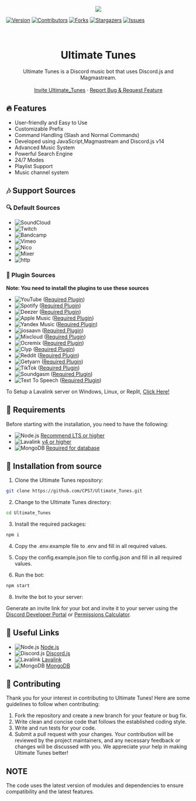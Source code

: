 <center><img src="https://capsule-render.vercel.app/api?type=waving&color=gradient&height=200&section=header&text=UltimateTunes&fontSize=80&fontAlignY=35&animation=twinkling&fontColor=gradient" /></center>

[![Version][version-shield]](version-url)
[![Contributors][contributors-shield]][contributors-url]
[![Forks][forks-shield]][forks-url]
[![Stargazers][stars-shield]][stars-url]
[![Issues][issues-shield]][issues-url]

<!-- PROJECT LOGO -->
<br />
<p align="center">

  <h1 align="center">Ultimate Tunes</h1>
  <p align="center">Ultimate Tunes is a Discord music bot that uses Discord.js and Magmastream.
    <br />
    <br />
    <a href="https://discord.com/oauth2/authorize?client_id=1265294248409038849&scope=bot+applications.commands&permissions=8">Invite Ultimate_Tunes</a>
    ·
    <a href="https://github.com/CPS7/Ultimate-Tunes/issues">Report Bug & Request Feature</a>
  </p>
</p>

## 🔥 Features

- User-friendly and Easy to Use
- Customizable Prefix
- Command Handling (Slash and Normal Commands)
- Developed using JavaScript,Magmastream and Discord.js v14
- Advanced Music System
- Powerful Search Engine
- 24/7 Modes
- Playlist Support
- Music channel system

## 🎶 Support Sources

### 🔍 Default Sources

- ![SoundCloud](https://img.shields.io/badge/SoundCloud-FF3300?style=plastic&logo=soundcloud&logoColor=white)
- ![Twitch](https://img.shields.io/badge/Twitch-9146FF?style=plastic&logo=twitch&logoColor=white)
- ![Bandcamp](https://img.shields.io/badge/Bandcamp-629AA9?style=plastic&logo=bandcamp&logoColor=white)
- ![Vimeo](https://img.shields.io/badge/Vimeo-1AB7EA?style=plastic&logo=vimeo&logoColor=white)
- ![Nico](https://img.shields.io/badge/Nico-FF0066?style=plastic&logo=nico&logoColor=white)
- ![Mixer](https://img.shields.io/badge/Mixer-FFA500?style=plastic&logo=mixer&logoColor=white)
- ![http](https://img.shields.io/badge/http-FFA500?style=plastic&logo=http&logoColor=white)

### 🔌 Plugin Sources

**Note: You need to install the plugins to use these sources**

- ![YouTube](https://img.shields.io/badge/YouTube-FF0000?style=plastic&logo=youtube&logoColor=white) ([Required Plugin][youtube-source])
- ![Spotify](https://img.shields.io/badge/Spotify-1ED760?style=plastic&logo=spotify&logoColor=white) ([Required Plugin][LavaSrc])
- ![Deezer](https://img.shields.io/badge/Deezer-FF0000?style=plastic&logo=deezer&logoColor=white) ([Required Plugin][LavaSrc])
- ![Apple Music](https://img.shields.io/badge/Apple%20Music-000000?style=plastic&logo=apple-music&logoColor=white) ([Required Plugin][LavaSrc])
- ![Yandex Music](https://img.shields.io/badge/Yandex%20Music-FF0066?style=plastic&logo=yandex-music&logoColor=white) ([Required Plugin][LavaSrc])
- ![jiosaavn](https://img.shields.io/badge/jiosaavn-51C4D3?style=plastic&logo=jiosaavn&logoColor=white) ([Required Plugin][Jiosaavn])
- ![Mixcloud](https://img.shields.io/badge/Mixcloud-51C4D3?style=plastic&logo=mixcloud&logoColor=white) ([Required Plugin][skybot-lavalink-plugin])
- ![Ocremix](https://img.shields.io/badge/Ocremix-FF6600?style=plastic&logo=ocremix&logoColor=white) ([Required Plugin][skybot-lavalink-plugin])
- ![Clyp](https://img.shields.io/badge/Clyp-6BB5A6?style=plastic&logo=clyp&logoColor=white) ([Required Plugin][skybot-lavalink-plugin])
- ![Reddit](https://img.shields.io/badge/Reddit-FF4500?style=plastic&logo=reddit&logoColor=white) ([Required Plugin][skybot-lavalink-plugin])
- ![Getyarn](https://img.shields.io/badge/Getyarn-FF9000?style=plastic&logo=getyarn&logoColor=white) ([Required Plugin][skybot-lavalink-plugin])
- ![TikTok](https://img.shields.io/badge/TikTok-FF2D55?style=plastic&logo=tiktok&logoColor=white) ([Required Plugin][skybot-lavalink-plugin])
- ![Soundgasm](https://img.shields.io/badge/Soundgasm-F1672F?style=plastic&logo=soundgasm&logoColor=white) ([Required Plugin][skybot-lavalink-plugin])
- ![Text To Speech](https://img.shields.io/badge/Text%20To%20Speech-3080ff?style=plastic&logo=google-translate&logoColor=white) ([Required Plugin][skybot-lavalink-plugin])

[LavaSrc]: https://github.com/topi314/LavaSrc
[skybot-lavalink-plugin]: https://github.com/DuncteBot/skybot-lavalink-plugin
[youtube-source]: https://github.com/lavalink-devs/youtube-source
[jiosaavn]: https://github.com//jiosaavn-plugin

To Setup a Lavalink server on Windows, Linux, or Replit, [Click Here!](https://github.com/LucasB25/lavalink-server)

## 🔧 Requirements

Before starting with the installation, you need to have the following:

- ![Node.js](https://img.shields.io/badge/Node.js-43853D?style=for-the-badge&logo=node.js&logoColor=white) [Recommend LTS or higher](https://nodejs.org/)
- ![Lavalink](https://img.shields.io/badge/Lavalink-7289DA?style=for-the-badge&logo=discord&logoColor=white) [v4 or higher](https://github.com/lavalink-devs/lavalink)
- ![MongoDB](https://img.shields.io/badge/MongoDB-47A248?style=for-the-badge&logo=mongodb&logoColor=white) [Required for database](https://www.mongodb.com/try/download/community)

## 🚀 Installation from source

1. Clone the Ultimate Tunes repository:

```bash
git clone https://github.com/CPS7/Ultimate_Tunes.git
```

2. Change to the Ultimate Tunes directory:

```bash
cd Ultimate_Tunes
```

3. Install the required packages:

```bash
npm i
```

4. Copy the .env.example file to .env and fill in all required values.
5. Copy the config.example.json file to config.json and fill in all required values.

6. Run the bot:
```bash
npm start
```

8. Invite the bot to your server:

Generate an invite link for your bot and invite it to your server using the [Discord Developer Portal](https://discord.com/developers/applications) or [Permissions Calculator](https://discordapi.com/permissions.html).


## 🔗 Useful Links

- ![Node.js](https://img.shields.io/badge/Node.js-43853D?style=for-the-badge&logo=node.js&logoColor=white) [Node.js](https://nodejs.org/en/download/)
- ![Discord.js](https://img.shields.io/badge/Discord.js-7289DA?style=for-the-badge&logo=discord&logoColor=white) [Discord.js](https://discord.js.org/#/)
- ![Lavalink](https://img.shields.io/badge/Lavalink-7289DA?style=for-the-badge&logo=discord&logoColor=white) [Lavalink](https://github.com/lavalink-devs/Lavalink)
- ![MongoDB](https://img.shields.io/badge/MongoDB-47A248?style=for-the-badge&logo=mongodb&logoColor=white) [MongoDB](https://www.mongodb.com/)


## 📜 Contributing

Thank you for your interest in contributing to Ultimate Tunes! Here are some guidelines to follow when contributing:

1. Fork the repository and create a new branch for your feature or bug fix.
2. Write clean and concise code that follows the established coding style.
3. Write and run tests for your code.
4. Submit a pull request with your changes.
Your contribution will be reviewed by the project maintainers, and any necessary feedback or changes will be discussed with you. We appreciate your help in making Ultimate Tunes better!

## NOTE
The code uses the latest version of modules and dependencies to ensure compatibility and the latest features.


[version-shield]: https://img.shields.io/github/package-json/v/CPS7/Ultimate_Tunes?style=for-the-badge
[contributors-shield]: https://img.shields.io/github/contributors/CPS7/Ultimate_Tunes.svg?style=for-the-badge
[contributors-url]: https://github.com/CPS7/Ultimate_Tunes/graphs/contributors
[forks-shield]: https://img.shields.io/github/forks/CPS7/Ultimate_Tunes.svg?style=for-the-badge
[forks-url]: https://github.com/CPS7/Ultimate_Tunes/network/members
[stars-shield]: https://img.shields.io/github/stars/CPS7/Ultimate_Tunes.svg?style=for-the-badge
[stars-url]: https://github.com/CPS7/Ultimate_Tunes/stargazers
[issues-shield]: https://img.shields.io/github/issues/CPS7/Ultimate_Tunes.svg?style=for-the-badge
[issues-url]: https://github.com/CPS7/Ultimate_Tunes/issues

